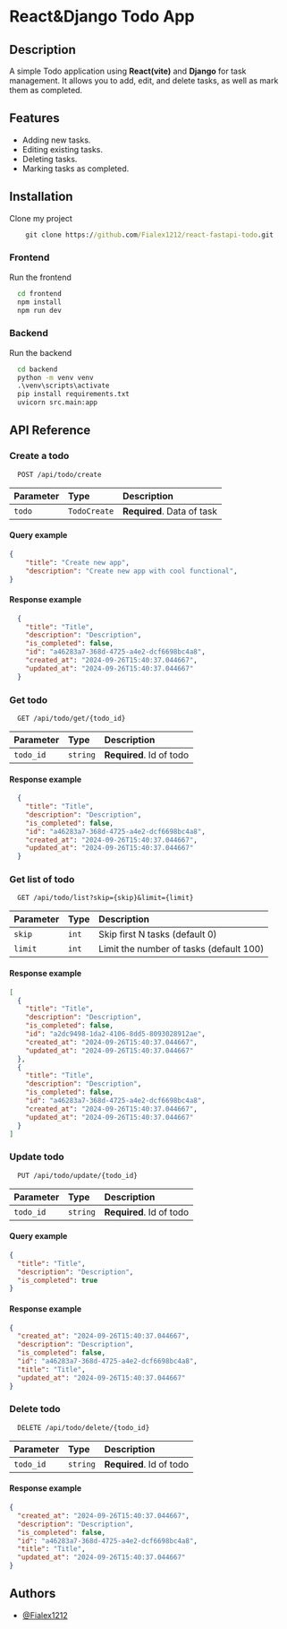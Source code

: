 # React&Django Todo App

## Description
A simple Todo application using **React(vite)** and **Django** for task management. It allows you to add, edit, and delete tasks, as well as mark them as completed.

## Features
- Adding new tasks.
- Editing existing tasks.
- Deleting tasks.
- Marking tasks as completed.



## Installation

Clone my project
```cmd
    git clone https://github.com/Fialex1212/react-fastapi-todo.git
```

### Frontend
Run the frontend

```bash
  cd frontend
  npm install
  npm run dev
```

### Backend
Run the backend

```cmd
  cd backend
  python -m venv venv
  .\venv\scripts\activate
  pip install requirements.txt
  uvicorn src.main:app
```
    
## API Reference

### Create a todo

```http
  POST /api/todo/create
```

| Parameter | Type     | Description                |
| :-------- | :------- | :------------------------- |
| `todo` | `TodoCreate` | **Required**. Data of task |

#### Query example
```json
{
    "title": "Create new app",
    "description": "Create new app with cool functional",
}
```
#### Response example
```json
  {
    "title": "Title",
    "description": "Description",
    "is_completed": false,
    "id": "a46283a7-368d-4725-a4e2-dcf6698bc4a8",
    "created_at": "2024-09-26T15:40:37.044667",
    "updated_at": "2024-09-26T15:40:37.044667"
  }
```
### Get todo

```http
  GET /api/todo/get/{todo_id}
```

| Parameter | Type     | Description                       |
| :-------- | :------- | :-------------------------------- |
| `todo_id`      | `string` | **Required**. Id of todo |

#### Response example
```json
  {
    "title": "Title",
    "description": "Description",
    "is_completed": false,
    "id": "a46283a7-368d-4725-a4e2-dcf6698bc4a8",
    "created_at": "2024-09-26T15:40:37.044667",
    "updated_at": "2024-09-26T15:40:37.044667"
  }
```

### Get list of todo

```http
  GET /api/todo/list?skip={skip}&limit={limit}
```

| Parameter | Type     | Description                       |
| :-------- | :------- | :-------------------------------- |
| `skip`      | `int` | Skip first N tasks (default 0) |
| `limit`      | `int` | Limit the number of tasks (default 100) |

#### Response example
```json
[
  {
    "title": "Title",
    "description": "Description",
    "is_completed": false,
    "id": "a2dc9498-1da2-4106-8dd5-8093028912ae",
    "created_at": "2024-09-26T15:40:37.044667",
    "updated_at": "2024-09-26T15:40:37.044667"
  },
  {
    "title": "Title",
    "description": "Description",
    "is_completed": false,
    "id": "a46283a7-368d-4725-a4e2-dcf6698bc4a8",
    "created_at": "2024-09-26T15:40:37.044667",
    "updated_at": "2024-09-26T15:40:37.044667"
  }
]
```
### Update todo

```http
  PUT /api/todo/update/{todo_id}
```

| Parameter | Type     | Description                       |
| :-------- | :------- | :-------------------------------- |
| `todo_id`      | `string` | **Required**. Id of todo |

#### Query example
```json
{
  "title": "Title",
  "description": "Description",
  "is_completed": true
}
```
#### Response example
```json
{
  "created_at": "2024-09-26T15:40:37.044667",
  "description": "Description",
  "is_completed": false,
  "id": "a46283a7-368d-4725-a4e2-dcf6698bc4a8",
  "title": "Title",
  "updated_at": "2024-09-26T15:40:37.044667"
}
```

### Delete todo

```http
  DELETE /api/todo/delete/{todo_id}
```

| Parameter | Type     | Description                       |
| :-------- | :------- | :-------------------------------- |
| `todo_id`      | `string` | **Required**. Id of todo |


#### Response example
```json
{
  "created_at": "2024-09-26T15:40:37.044667",
  "description": "Description",
  "is_completed": false,
  "id": "a46283a7-368d-4725-a4e2-dcf6698bc4a8",
  "title": "Title",
  "updated_at": "2024-09-26T15:40:37.044667"
}
```



## Authors

- [@Fialex1212](https://github.com/Fialex1212)

